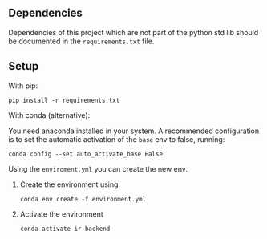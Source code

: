 ## Dependencies
Dependencies of this project which are not part of the python std lib should be documented in the `requirements.txt` file.

## Setup
With pip:

```
pip install -r requirements.txt
```

With conda (alternative):

You need anaconda installed in your system. A recommended configuration
is to set the automatic activation of the `base` env to false,
running:

```
conda config --set auto_activate_base False
```

Using the `enviroment.yml` you can create the new env.

1. Create the environment using:
   ```
   conda env create -f environment.yml
   ```
2. Activate the environment
   ```
   conda activate ir-backend
   ```
